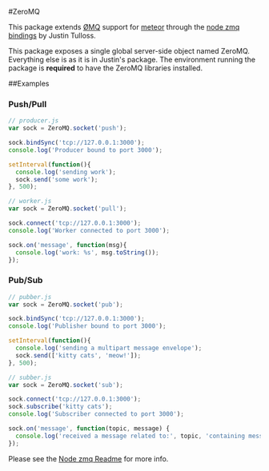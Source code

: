 #ZeroMQ


This package extends [ØMQ](http://www.zeromq.org/) support for [meteor](http://meteor.com) through the [node zmq bindings](https://github.com/JustinTulloss/zeromq.node) by Justin Tulloss.

This package exposes a single global server-side object named ZeroMQ.  Everything else is as it is in Justin's package.  The environment running the package is **required** to have the ZeroMQ libraries installed.
   

##Examples

### Push/Pull
```js
// producer.js
var sock = ZeroMQ.socket('push');

sock.bindSync('tcp://127.0.0.1:3000');
console.log('Producer bound to port 3000');

setInterval(function(){
  console.log('sending work');
  sock.send('some work');
}, 500);
```

```js
// worker.js
var sock = ZeroMQ.socket('pull');

sock.connect('tcp://127.0.0.1:3000');
console.log('Worker connected to port 3000');

sock.on('message', function(msg){
  console.log('work: %s', msg.toString());
});
```

### Pub/Sub

```js
// pubber.js
var sock = ZeroMQ.socket('pub');

sock.bindSync('tcp://127.0.0.1:3000');
console.log('Publisher bound to port 3000');

setInterval(function(){
  console.log('sending a multipart message envelope');
  sock.send(['kitty cats', 'meow!']);
}, 500);
```

```js
// subber.js
var sock = ZeroMQ.socket('sub');

sock.connect('tcp://127.0.0.1:3000');
sock.subscribe('kitty cats');
console.log('Subscriber connected to port 3000');

sock.on('message', function(topic, message) {
  console.log('received a message related to:', topic, 'containing message:', message);
});
```

Please see the [Node zmq Readme](https://github.com/JustinTulloss/zeromq.node/blob/master/README.md) for more info.